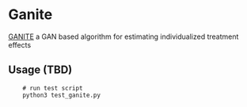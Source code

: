 # Ganite

[GANITE](https://openreview.net/forum?id=ByKWUeWA-) a GAN based algorithm for estimating individualized treatment effects

## Usage (TBD)

```
    # run test script
    python3 test_ganite.py
```

